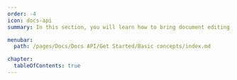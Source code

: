 ```yaml
---
order: -4
icon: docs-api
summary: In this section, you will learn how to bring document editing and co-authoring to your web app users, set up, configure, and integrate ONLYOFFICE Docs.

menubar:
  path: /pages/Docs/Docs API/Get Started/Basic concepts/index.md

chapter:
  tableOfContents: true
---
```

